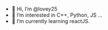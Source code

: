 - 👋 Hi, I’m @lovey25
- 👀 I’m interested in C++, Python, JS ... 
- 🌱 I’m currently learning reactJS.

<!---
lovey25/lovey25 is a ✨ special ✨ repository because its `README.md` (this file) appears on your GitHub profile.
You can click the Preview link to take a look at your changes.
--->
